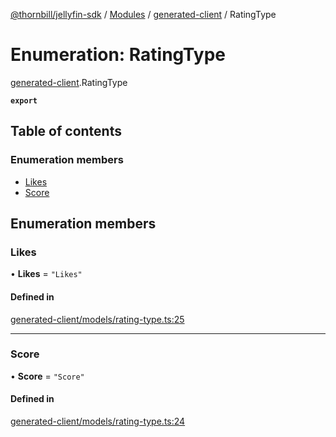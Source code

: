 [@thornbill/jellyfin-sdk](../README.md) / [Modules](../modules.md) / [generated-client](../modules/generated_client.md) / RatingType

# Enumeration: RatingType

[generated-client](../modules/generated_client.md).RatingType

**`export`**

## Table of contents

### Enumeration members

- [Likes](generated_client.RatingType.md#likes)
- [Score](generated_client.RatingType.md#score)

## Enumeration members

### Likes

• **Likes** = `"Likes"`

#### Defined in

[generated-client/models/rating-type.ts:25](https://github.com/thornbill/jellyfin-sdk-typescript/blob/c65c42e/src/generated-client/models/rating-type.ts#L25)

___

### Score

• **Score** = `"Score"`

#### Defined in

[generated-client/models/rating-type.ts:24](https://github.com/thornbill/jellyfin-sdk-typescript/blob/c65c42e/src/generated-client/models/rating-type.ts#L24)

